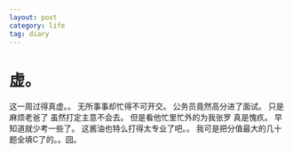 ```yaml
---
layout: post
category: life
tag: diary
---
```


虚。
===

这一周过得真虚。。
无所事事却忙得不可开交。
公务员竟然高分进了面试。
只是麻烦老爸了 虽然打定主意不会去。
但是看他忙里忙外的为我张罗 真是愧疚。
早知道就少考一些了。
这酱油也特么打得太专业了吧。。
我可是把分值最大的几十题全填C了的。。囧。
